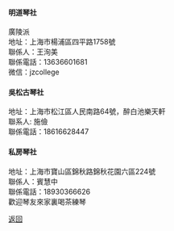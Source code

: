

#### 明道琴社
廣陵派  
地址：上海市楊浦區四平路1758號  
聯係人：王洵美  
聯係電話：13636601681  
微信：jzcollege

#### 吳松古琴社
地址：上海市松江區人民南路64號，醉白池樂天軒  
聯系人: 施儉  
聯係電話：18616628447  

#### 私房琴社

地址：上海市寶山區錦秋路錦秋花園六區224號  
聯係人：賓慧中  
聯係電話：18930366626  
歡迎琴友來家裏喝茶練琴  

[返回](China.md)
